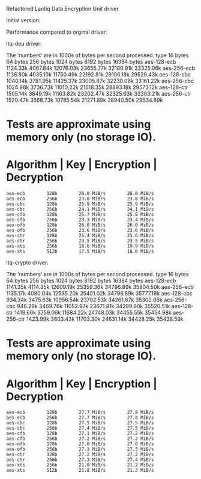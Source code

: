 Refactored Lantiq Data Encryption Unit driver

Initial version:

Performance compared to orginal driver:

ltq-deu driver:

The 'numbers' are in 1000s of bytes per second processed.
type             16 bytes     64 bytes    256 bytes   1024 bytes   8192 bytes  16384 bytes
aes-128-ecb       1124.33k     4067.84k    12076.03k    23655.77k    32180.91k    33325.06k
aes-256-ecb       1136.80k     4035.10k    11750.49k    22192.81k    29106.18k    29529.43k
aes-128-cbc       1040.14k     3781.95k    11425.37k    23005.87k    32230.06k    33161.22k
aes-256-cbc       1024.98k     3736.73k    11010.22k    21618.35k    28893.18k    29573.12k
aes-128-ctr       1505.14k     3649.19k    11163.82k    23202.47k    32325.63k    33303.21k
aes-256-ctr       1520.47k     3568.73k    10785.54k    21271.89k    28940.50k    29534.89k

# Tests are approximate using memory only (no storage IO).
# Algorithm |       Key |      Encryption |      Decryption
    aes-ecb        128b        26.0 MiB/s        26.0 MiB/s
    aes-ecb        256b        23.8 MiB/s        23.8 MiB/s
    aes-cbc        128b        25.9 MiB/s        25.9 MiB/s
    aes-cbc        256b        24.1 MiB/s        24.1 MiB/s
    aes-cfb        128b        25.7 MiB/s        25.8 MiB/s
    aes-cfb        256b        23.3 MiB/s        23.4 MiB/s
    aes-ofb        128b        26.0 MiB/s        26.0 MiB/s
    aes-ofb        256b        23.6 MiB/s        23.6 MiB/s
    aes-ctr        128b        25.4 MiB/s        25.6 MiB/s
    aes-ctr        256b        23.5 MiB/s        23.5 MiB/s
    aes-xts        256b        18.6 MiB/s        19.9 MiB/s
    aes-xts        512b        17.5 MiB/s        18.6 MiB/s

ltq-crypto driver:

The 'numbers' are in 1000s of bytes per second processed.
type             16 bytes     64 bytes    256 bytes   1024 bytes   8192 bytes  16384 bytes
aes-128-ecb       1141.35k     4114.35k    12609.19k    25359.36k    34796.89k    35804.50k
aes-256-ecb       1135.17k     4080.04k    12595.20k    25401.02k    34796.89k    35777.19k
aes-128-cbc        934.34k     3475.63k    10956.54k    23702.53k    34261.67k    35302.06k
aes-256-cbc        946.29k     3469.76k    11052.97k    23671.81k    34299.90k    35520.51k
aes-128-ctr       1419.60k     3759.06k    11684.22k    24748.03k    34455.55k    35454.98k
aes-256-ctr       1423.99k     3803.43k    11703.30k    24631.14k    34428.25k    35438.59k

# Tests are approximate using memory only (no storage IO).
# Algorithm |       Key |      Encryption |      Decryption
    aes-ecb        128b        27.7 MiB/s        27.8 MiB/s
    aes-ecb        256b        27.7 MiB/s        27.8 MiB/s
    aes-cbc        128b        27.5 MiB/s        27.5 MiB/s
    aes-cbc        256b        27.4 MiB/s        27.5 MiB/s
    aes-cfb        128b        27.1 MiB/s        27.2 MiB/s
    aes-cfb        256b        27.2 MiB/s        27.2 MiB/s
    aes-ofb        128b        27.0 MiB/s        27.0 MiB/s
    aes-ofb        256b        27.3 MiB/s        27.3 MiB/s
    aes-ctr        128b        27.2 MiB/s        27.2 MiB/s
    aes-ctr        256b        27.3 MiB/s        27.4 MiB/s
    aes-xts        256b        21.8 MiB/s        21.2 MiB/s
    aes-xts        512b        21.8 MiB/s        21.3 MiB/s

